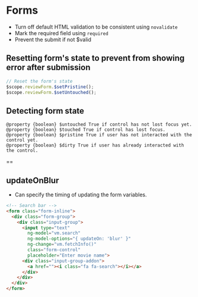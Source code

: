 # Forms
- Turn off default HTML validation to be consistent using `novalidate`
- Mark the required field using `required`
- Prevent the submit if not $valid

## Resetting form's state to prevent from showing error after submission
```js
// Reset the form's state
$scope.reviewForm.$setPristine();
$scope.reviewForm.$setUntouched();
```

## Detecting form state
```
@property {boolean} $untouched True if control has not lost focus yet.
@property {boolean} $touched True if control has lost focus.
@property {boolean} $pristine True if user has not interacted with the control yet.
@property {boolean} $dirty True if user has already interacted with the control.
```

==

## updateOnBlur
- Can specify the timing of updating the form variables.

```html
<!-- Search bar -->
<form class="form-inline">
  <div class="form-group">
    <div class="input-group">
      <input type="text"
        ng-model="vm.search"
        ng-model-options="{ updateOn: 'blur' }"
        ng-change="vm.fetchInfo()"
        class="form-control"
        placeholder="Enter movie name">
      <div class="input-group-addon">
        <a href=""><i class="fa fa-search"></i></a>
      </div>
    </div>
  </div>
</form>
```

